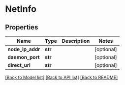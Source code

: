 # NetInfo

## Properties
Name | Type | Description | Notes
------------ | ------------- | ------------- | -------------
**node_ip_addr** | **str** |  | [optional] 
**daemon_port** | **str** |  | [optional] 
**direct_url** | **str** |  | [optional] 

[[Back to Model list]](../README.md#documentation-for-models) [[Back to API list]](../README.md#documentation-for-api-endpoints) [[Back to README]](../README.md)


